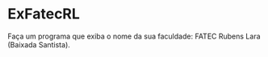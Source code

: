 # ExFatecRL
Faça um programa que exiba o nome da sua faculdade: FATEC Rubens Lara (Baixada Santista).

